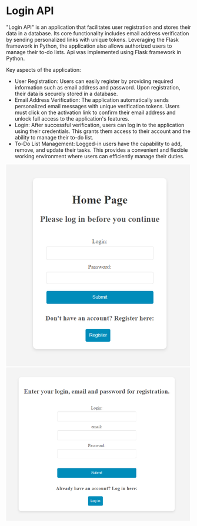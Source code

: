 # Login API
"Login API" is an application that facilitates user registration and stores their data in a database. Its core functionality includes email address verification by sending personalized links with unique tokens. Leveraging the Flask framework in Python, the application also allows authorized users to manage their to-do lists. Api was implemented using Flask framework in Python.

Key aspects of the application:

- User Registration: Users can easily register by providing required information such as email address and password. Upon registration, their data is securely stored in a database.
- Email Address Verification: The application automatically sends personalized email messages with unique verification tokens. Users must click on the activation link to confirm their email address and unlock full access to the application's features.
- Login: After successful verification, users can log in to the application using their credentials. This grants them access to their account and the ability to manage their to-do list.
- To-Do List Management: Logged-in users have the capability to add, remove, and update their tasks. This provides a convenient and flexible working environment where users can efficiently manage their duties.

<img src="https://github.com/WerWojtas/Login_API/blob/main/img/1.png" width=500>
<img src="https://github.com/WerWojtas/Login_API/blob/main/img/2.png" width=500>

  
